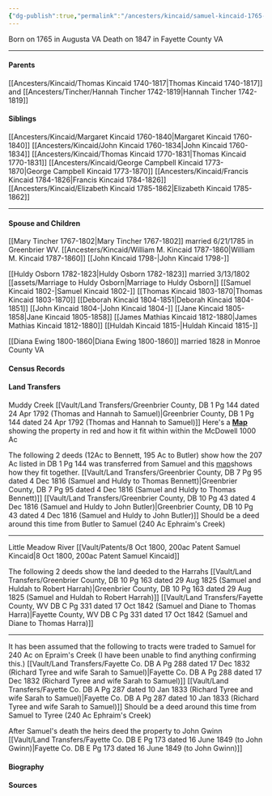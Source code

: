 ```yaml
---
{"dg-publish":true,"permalink":"/ancesters/kincaid/samuel-kincaid-1765-1847/","tags":["Samuel-Kincaid"]}
---
```


Born on 1765 in Augusta VA
Death on 1847 in Fayette County VA

---
#### Parents
[[Ancesters/Kincaid/Thomas Kincaid 1740-1817\|Thomas Kincaid 1740-1817]] and [[Ancesters/Tincher/Hannah Tincher 1742-1819\|Hannah Tincher 1742-1819]]
#### Siblings
[[Ancesters/Kincaid/Margaret Kincaid 1760-1840\|Margaret Kincaid 1760-1840]]
[[Ancesters/Kincaid/John Kincaid 1760-1834\|John Kincaid 1760-1834]]
[[Ancesters/Kincaid/Thomas Kincaid 1770-1831\|Thomas Kincaid 1770-1831]]
[[Ancesters/Kincaid/George Campbell Kincaid 1773-1870\|George Campbell Kincaid 1773-1870]]
[[Ancesters/Kincaid/Francis Kincaid 1784-1826\|Francis Kincaid 1784-1826]]
[[Ancesters/Kincaid/Elizabeth Kincaid 1785-1862\|Elizabeth Kincaid 1785-1862]]

---
#### Spouse and Children
[[Mary Tincher 1767-1802\|Mary Tincher 1767-1802]] married 6/21/1785 in Greenbrier WV.
[[Ancesters/Kincaid/William M. Kincaid 1787-1860\|William M. Kincaid 1787-1860]]
[[John Kincaid 1798-\|John Kincaid 1798-]]

[[Huldy Osborn 1782-1823\|Huldy Osborn 1782-1823]] married 3/13/1802  [[assets/Marriage to Huldy Osborn\|Marriage to Huldy Osborn]]
[[Samuel Kincaid 1802-\|Samuel Kincaid 1802-]]
[[Thomas Kincaid 1803-1870\|Thomas Kincaid 1803-1870]]
[[Deborah Kincaid 1804-1851\|Deborah Kincaid 1804-1851]]
[[John Kincaid 1804-\|John Kincaid 1804-]]
[[Jane Kincaid 1805-1858\|Jane Kincaid 1805-1858]]
[[James Mathias Kincaid 1812-1880\|James Mathias Kincaid 1812-1880]]
[[Huldah Kincaid 1815-\|Huldah Kincaid 1815-]]

[[Diana Ewing 1800-1860\|Diana Ewing 1800-1860]] married 1828 in Monroe County VA

#### Census Records

#### Land Transfers
Muddy Creek
[[Vault/Land Transfers/Greenbrier County, DB 1 Pg 144 dated 24 Apr 1792 (Thomas and Hannah to Samuel)\|Greenbrier County, DB 1 Pg 144 dated 24 Apr 1792 (Thomas and Hannah to Samuel)]]
Here's a **[Map](https://drive.google.com/open?id=1Ovf8lrLFB4BTWTWKfye1fDldFYQ&usp=sharing)** showing the property in red and how it fit within within the McDowell 1000 Ac

The following 2 deeds (12Ac to Bennett, 195 Ac to Butler) show how the 207 Ac listed in DB 1 Pg 144 was transferred from Samuel and this [map](https://www.google.com/maps/d/edit?mid=1jr6PpFN_5rfXCAzAiAUWEf9H2zY&ll=37.80694748007256%2C-80.61598907681034&z=13)shows how they fit together.
[[Vault/Land Transfers/Greenbrier County, DB 7 Pg 95 dated 4 Dec 1816 (Samuel and Huldy to Thomas Bennett)\|Greenbrier County, DB 7 Pg 95 dated 4 Dec 1816 (Samuel and Huldy to Thomas Bennett)]] 
[[Vault/Land Transfers/Greenbrier County, DB 10 Pg 43 dated 4 Dec 1816 (Samuel and Huldy to John Butler)\|Greenbrier County, DB 10 Pg 43 dated 4 Dec 1816 (Samuel and Huldy to John Butler)]]
Should be a deed around this time from Butler to Samuel (240 Ac Ephraim's Creek)

---
Little Meadow River
[[Vault/Patents/8 Oct 1800, 200ac Patent Samuel Kincaid\|8 Oct 1800, 200ac Patent Samuel Kincaid]]

The following 2 deeds show the land deeded to the Harrahs
[[Vault/Land Transfers/Greenbrier County, DB 10 Pg 163 dated 29 Aug 1825 (Samuel and Huldah to Robert Harrah)\|Greenbrier County, DB 10 Pg 163 dated 29 Aug 1825 (Samuel and Huldah to Robert Harrah)]]
[[Vault/Land Transfers/Fayette County, WV DB C Pg 331 dated 17 Oct 1842 (Samuel and Diane to Thomas Harra)\|Fayette County, WV DB C Pg 331 dated 17 Oct 1842 (Samuel and Diane to Thomas Harra)]]

---
It has been assumed that the following to tracts were traded to Samuel for 240 Ac on Epraim's Creek (I have been unable to find anything confirming this.)
[[Vault/Land Transfers/Fayette Co. DB A Pg 288 dated 17 Dec 1832 (Richard Tyree and wife Sarah to Samuel)\|Fayette Co. DB A Pg 288 dated 17 Dec 1832 (Richard Tyree and wife Sarah to Samuel)]]
[[Vault/Land Transfers/Fayette Co. DB A Pg 287 dated 10 Jan 1833 (Richard Tyree and wife Sarah to Samuel)\|Fayette Co. DB A Pg 287 dated 10 Jan 1833 (Richard Tyree and wife Sarah to Samuel)]]
Should be a deed around this time from Samuel to Tyree (240 Ac Ephraim's Creek)

After Samuel's death the heirs deed the property to John Gwinn
[[Vault/Land Transfers/Fayette Co. DB E Pg 173 dated 16 June 1849 (to John Gwinn)\|Fayette Co. DB E Pg 173 dated 16 June 1849 (to John Gwinn)]]
#### Biography

#### Sources

